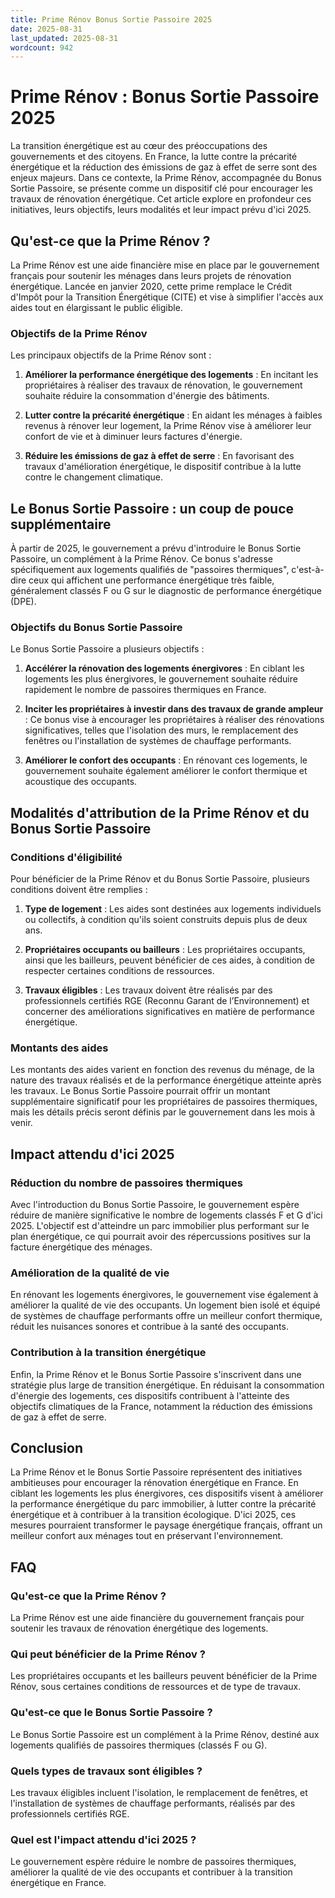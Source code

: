 ```yaml
---
title: Prime Rénov Bonus Sortie Passoire 2025
date: 2025-08-31
last_updated: 2025-08-31
wordcount: 942
---
```


# Prime Rénov : Bonus Sortie Passoire 2025

La transition énergétique est au cœur des préoccupations des gouvernements et des citoyens. En France, la lutte contre la précarité énergétique et la réduction des émissions de gaz à effet de serre sont des enjeux majeurs. Dans ce contexte, la Prime Rénov, accompagnée du Bonus Sortie Passoire, se présente comme un dispositif clé pour encourager les travaux de rénovation énergétique. Cet article explore en profondeur ces initiatives, leurs objectifs, leurs modalités et leur impact prévu d'ici 2025.

## Qu'est-ce que la Prime Rénov ?

La Prime Rénov est une aide financière mise en place par le gouvernement français pour soutenir les ménages dans leurs projets de rénovation énergétique. Lancée en janvier 2020, cette prime remplace le Crédit d'Impôt pour la Transition Énergétique (CITE) et vise à simplifier l'accès aux aides tout en élargissant le public éligible.

### Objectifs de la Prime Rénov

Les principaux objectifs de la Prime Rénov sont :

1. **Améliorer la performance énergétique des logements** : En incitant les propriétaires à réaliser des travaux de rénovation, le gouvernement souhaite réduire la consommation d'énergie des bâtiments.
   
2. **Lutter contre la précarité énergétique** : En aidant les ménages à faibles revenus à rénover leur logement, la Prime Rénov vise à améliorer leur confort de vie et à diminuer leurs factures d'énergie.

3. **Réduire les émissions de gaz à effet de serre** : En favorisant des travaux d'amélioration énergétique, le dispositif contribue à la lutte contre le changement climatique.

## Le Bonus Sortie Passoire : un coup de pouce supplémentaire

À partir de 2025, le gouvernement a prévu d'introduire le Bonus Sortie Passoire, un complément à la Prime Rénov. Ce bonus s'adresse spécifiquement aux logements qualifiés de "passoires thermiques", c'est-à-dire ceux qui affichent une performance énergétique très faible, généralement classés F ou G sur le diagnostic de performance énergétique (DPE).

### Objectifs du Bonus Sortie Passoire

Le Bonus Sortie Passoire a plusieurs objectifs :

1. **Accélérer la rénovation des logements énergivores** : En ciblant les logements les plus énergivores, le gouvernement souhaite réduire rapidement le nombre de passoires thermiques en France.

2. **Inciter les propriétaires à investir dans des travaux de grande ampleur** : Ce bonus vise à encourager les propriétaires à réaliser des rénovations significatives, telles que l'isolation des murs, le remplacement des fenêtres ou l'installation de systèmes de chauffage performants.

3. **Améliorer le confort des occupants** : En rénovant ces logements, le gouvernement souhaite également améliorer le confort thermique et acoustique des occupants.

## Modalités d'attribution de la Prime Rénov et du Bonus Sortie Passoire

### Conditions d'éligibilité

Pour bénéficier de la Prime Rénov et du Bonus Sortie Passoire, plusieurs conditions doivent être remplies :

1. **Type de logement** : Les aides sont destinées aux logements individuels ou collectifs, à condition qu'ils soient construits depuis plus de deux ans.

2. **Propriétaires occupants ou bailleurs** : Les propriétaires occupants, ainsi que les bailleurs, peuvent bénéficier de ces aides, à condition de respecter certaines conditions de ressources.

3. **Travaux éligibles** : Les travaux doivent être réalisés par des professionnels certifiés RGE (Reconnu Garant de l’Environnement) et concerner des améliorations significatives en matière de performance énergétique.

### Montants des aides

Les montants des aides varient en fonction des revenus du ménage, de la nature des travaux réalisés et de la performance énergétique atteinte après les travaux. Le Bonus Sortie Passoire pourrait offrir un montant supplémentaire significatif pour les propriétaires de passoires thermiques, mais les détails précis seront définis par le gouvernement dans les mois à venir.

## Impact attendu d'ici 2025

### Réduction du nombre de passoires thermiques

Avec l'introduction du Bonus Sortie Passoire, le gouvernement espère réduire de manière significative le nombre de logements classés F et G d'ici 2025. L'objectif est d'atteindre un parc immobilier plus performant sur le plan énergétique, ce qui pourrait avoir des répercussions positives sur la facture énergétique des ménages.

### Amélioration de la qualité de vie

En rénovant les logements énergivores, le gouvernement vise également à améliorer la qualité de vie des occupants. Un logement bien isolé et équipé de systèmes de chauffage performants offre un meilleur confort thermique, réduit les nuisances sonores et contribue à la santé des occupants.

### Contribution à la transition énergétique

Enfin, la Prime Rénov et le Bonus Sortie Passoire s'inscrivent dans une stratégie plus large de transition énergétique. En réduisant la consommation d'énergie des logements, ces dispositifs contribuent à l'atteinte des objectifs climatiques de la France, notamment la réduction des émissions de gaz à effet de serre.

## Conclusion

La Prime Rénov et le Bonus Sortie Passoire représentent des initiatives ambitieuses pour encourager la rénovation énergétique en France. En ciblant les logements les plus énergivores, ces dispositifs visent à améliorer la performance énergétique du parc immobilier, à lutter contre la précarité énergétique et à contribuer à la transition écologique. D'ici 2025, ces mesures pourraient transformer le paysage énergétique français, offrant un meilleur confort aux ménages tout en préservant l'environnement.

## FAQ

### Qu'est-ce que la Prime Rénov ?

La Prime Rénov est une aide financière du gouvernement français pour soutenir les travaux de rénovation énergétique des logements.

### Qui peut bénéficier de la Prime Rénov ?

Les propriétaires occupants et les bailleurs peuvent bénéficier de la Prime Rénov, sous certaines conditions de ressources et de type de travaux.

### Qu'est-ce que le Bonus Sortie Passoire ?

Le Bonus Sortie Passoire est un complément à la Prime Rénov, destiné aux logements qualifiés de passoires thermiques (classés F ou G).

### Quels types de travaux sont éligibles ?

Les travaux éligibles incluent l'isolation, le remplacement de fenêtres, et l'installation de systèmes de chauffage performants, réalisés par des professionnels certifiés RGE.

### Quel est l'impact attendu d'ici 2025 ?

Le gouvernement espère réduire le nombre de passoires thermiques, améliorer la qualité de vie des occupants et contribuer à la transition énergétique en France.